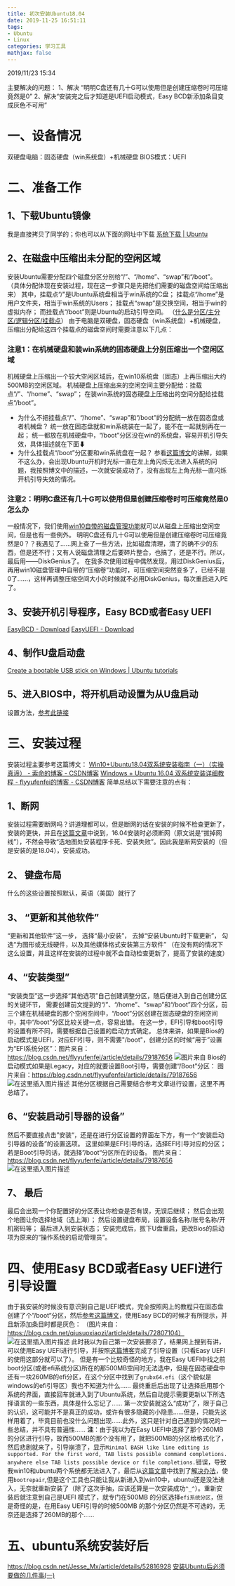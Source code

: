 ```yaml
---
title: 初次安装Ubuntu18.04
date: 2019-11-25 16:51:11
tags:
- Ubuntu
- Linux
categories: 学习工具
mathjax: false
---
```


 2019/11/23 15:34 

 主要解决的问题：
1、解决 “明明C盘还有几十G可以使用但是创建压缩卷时可压缩竟然是0”
2、解决“安装完之后才知道是UEFI启动模式，Easy BCD新添加条目变成灰色不可用”

# 一、设备情况
双硬盘电脑：固态硬盘（win系统盘）+机械硬盘
BIOS模式：UEFI

<!--more-->

# 二、准备工作
## 1、下载Ubuntu镜像
我是直接拷贝了同学的；你也可以从下面的网址中下载
[系统下载 | Ubuntu](https://cn.ubuntu.com/download) 
## 2、在磁盘中压缩出未分配的空闲区域
安装Ubuntu需要分配四个磁盘分区分别给“/”、“/home”、“swap”和“/boot”。
（具体分配体现在安装过程，现在这一步骤只是先把他们需要的磁盘空间给压缩出来）
其中，挂载点“/”是Ubuntu系统盘相当于win系统的C盘；
挂载点“/home”是用户文件夹，相当于win系统的Users；
挂载点“swap”是交换空间，相当于win的虚拟内存；
而挂载点“/boot”则是Ubuntu的启动引导空间。
（[什么是分区/主分区/逻辑分区/挂载点](https://blog.csdn.net/lin353809836/article/details/86747491)）
由于电脑是双硬盘，固态硬盘（win系统盘）+机械硬盘，压缩出分配给这四个挂载点的磁盘空间时需要注意以下几点：
### 注意1：在机械硬盘和装win系统的固态硬盘上分别压缩出一个空闲区域
机械硬盘上压缩出一个较大空闲区域后，在win10系统盘（固态）上再压缩出大约500MB的空闲区域。
机械硬盘上压缩出来的空闲空间主要分配给：挂载点“/”、“/home”、“swap”；
在装win系统的固态硬盘上压缩出的空间分配给挂载点“/boot”。
- 为什么不把挂载点“/”、“/home”、“swap”和“/boot”的分配统一放在固态盘或者机械盘？
  统一放在固态盘就和win系统装在一起了，能不在一起就别再在一起；
  统一都放在机械硬盘中，“/boot”分区没在win的系统盘，容易开机引导失效，具体描述就在下面⬇
- 为什么挂载点“/boot”分区要和win系统盘在一起？
  参看[这篇博文](https://blog.csdn.net/qq_24624539/article/details/81775635)的讲解，如果不这么办，会出现Ubuntu开机时光标一直在左上角闪烁无法进入系统的问题，我按照博文中的描述，一次就安装成功了，没有出现左上角光标一直闪烁开机引导失效的情况。
### 注意2：明明C盘还有几十G可以使用但是创建压缩卷时可压缩竟然是0怎么办
  一般情况下，我们使用[win10自带的磁盘管理功能](https://jingyan.baidu.com/article/425e69e6bbd0c7be14fc164a.html)就可以从磁盘上压缩出空闲空间，但是也有一些例外。
明明C盘还有几十G可以使用但是创建压缩卷时可压缩竟然是0？？我遇见了……网上查了一些方法，比如磁盘清理，清了的确不少的东西，但是还不行；又有人说磁盘清理之后要碎片整合，也搞了，还是不行。所以，最后用——DiskGenius了。
在我多次使用过程中偶然发现，用过DiskGenius后，再用win10磁盘管理中自带的“压缩卷”功能时，可压缩空间突然变多了，已经不是0了……，这样再调整压缩空间大小的时候就不必用DiskGenius，每次重启进入PE了。
## 3、安装开机引导程序，Easy BCD或者Easy UEFI
[EasyBCD - Download](https://easybcd.en.softonic.com/) 
[EasyUEFI - Download](https://easyuefi.en.softonic.com/) 
## 4、制作U盘启动盘
[Create a bootable USB stick on Windows | Ubuntu tutorials](https://tutorials.ubuntu.com/tutorial/tutorial-create-a-usb-stick-on-windows#0) 
## 5、进入BIOS中，将开机启动设置为从U盘启动
设置方法，[参考此链接](https://jingyan.baidu.com/article/1974b289ebb809b4b0f7747d.html)
# 三、安装过程
安装过程主要参考这篇博文：
[Win10+Ubuntu18.04双系统安装指南（一）（实操真谛） - 索命的博客 - CSDN博客](https://blog.csdn.net/u013052326/article/details/81545449) 
[Windows + Ubuntu 16.04 双系统安装详细教程 - flyyufenfei的博客 - CSDN博客](https://blog.csdn.net/flyyufenfei/article/details/79187656) 
简单总结以下需要注意的点有：
## 1、断网
安装过程需要断网吗？讲道理都可以，但是断网的话在安装的时候不检查更新了，安装的更快，并且在[这篇文章](https://blog.csdn.net/qq_24624539/article/details/81775635)中说到，16.04安装时必须断网（原文说是“拔掉网线”），不然会导致“选地图处安装程序卡死、安装失败”。因此我是断网安装的（但是安装的是18.04），安装成功。
## 2、 键盘布局
什么的这些设置按照默认，英语（美国）就行了
## 3、 “更新和其他软件”
“更新和其他软件”这一步，
选择“最小安装”，
去掉“安装Ubuntu时下载更新”，
勾选“为图形或无线硬件，以及其他媒体格式安装第三方软件”
（在没有网的情况下这么设置，并且这样在安装的过程中就不会自动检查更新了，提高了安装的速度）
## 4、“安装类型”
“安装类型”这一步选择“其他选项”自己创建调整分区，随后便进入到自己创建分区的关键环节，
需要创建前文提到的“/”、“/home”、“swap”和“/boot”四个分区，前三个建在机械硬盘的那个空闲空间中，“/boot”分区创建在固态硬盘的空闲空间中，其中“/boot”分区比较关键一点，容易出错。
在这一步，EFI引导和boot引导的设置有所不同，需要根据自己设置的启动方式确定。
总体来讲，如果是Bios的启动模式是UEFI，对应EFI引导，则不需要"/boot"，创建分区的时候“用于”设置为“EFI系统分区”：图片来自：https://blog.csdn.net/flyyufenfei/article/details/79187656
![图片来自](https://img-blog.csdnimg.cn/20191123205218727.png?x-oss-process=image/watermark,type_ZmFuZ3poZW5naGVpdGk,shadow_10,text_aHR0cHM6Ly9ibG9nLmNzZG4ubmV0L2NoMjA2MjY1,size_16,color_FFFFFF,t_70)
Bios的启动模式如果是Legacy，对应的就要设置Boot引导，需要创建“/Boot”分区：
图片来自：https://blog.csdn.net/flyyufenfei/article/details/79187656
![在这里插入图片描述](https://img-blog.csdnimg.cn/20191123205312600.png?x-oss-process=image/watermark,type_ZmFuZ3poZW5naGVpdGk,shadow_10,text_aHR0cHM6Ly9ibG9nLmNzZG4ubmV0L2NoMjA2MjY1,size_16,color_FFFFFF,t_70)
其他分区根据自己需要结合参考文章进行设置，这里不再总结了。
## 6、“安装启动引导器的设备”
然后不要直接点击”安装“，还是在进行分区设置的界面左下方，有一个“安装启动引导器的设备”的设置选项。
这里如果是EFI引导的话，选择EFI引导对应的分区；
若是Boot引导的话，就选择”/boot“分区所在的设备。
图片来自：https://blog.csdn.net/flyyufenfei/article/details/79187656
![在这里插入图片描述](https://img-blog.csdnimg.cn/20191123205402915.png?x-oss-process=image/watermark,type_ZmFuZ3poZW5naGVpdGk,shadow_10,text_aHR0cHM6Ly9ibG9nLmNzZG4ubmV0L2NoMjA2MjY1,size_16,color_FFFFFF,t_70)
## 7、 最后
最后会出现一个你配置好的分区表让你检查是否有误，无误后继续；
然后会出现个地图让你选择地域（选上海）；
然后设置键盘布局，设置设备名称/账号名称/开机密码等；
最后进入到安装状态；
安装完成后，拔下U盘重启，更改Bios的启动项为原来的“操作系统的启动管理员”。
# 四、使用Easy BCD或者Easy UEFI进行引导设置
由于我安装的时候没有意识到自己是UEFI模式，完全按照网上的教程只在固态盘创建了个”/boot“分区，然后[参考这篇博文](https://blog.csdn.net/flyyufenfei/article/details/79187656)，使用Easy BCD的时候才有所提示，并且新添加条目时都是灰色：
（图片来自：https://blog.csdn.net/qiusuoxiaozi/article/details/72807104）
![在这里插入图片描述](https://img-blog.csdnimg.cn/20191123205515964.png?x-oss-process=image/watermark,type_ZmFuZ3poZW5naGVpdGk,shadow_10,text_aHR0cHM6Ly9ibG9nLmNzZG4ubmV0L2NoMjA2MjY1,size_16,color_FFFFFF,t_70)
此时我以为自己第一次安装要凉了，结果网上搜到有讲，可以使用Easy UEFI进行引导，并按照[这篇博客](https://blog.csdn.net/www_helloworld_com/article/details/84672165)完成了引导设置（只看Easy UEFI的使用这部分就可以了）。
但是有一个比较奇怪的地方，我在Easy UEFI中找之前boot分区(或者efi系统分区)所在的那500MB空间时无法选中，但是在固态硬盘中还有一块260MB的efi分区，在这个分区中找到了`grubx64.efi`（这个貌似是windows的efi引导区）我也不知道为什么……
最终重启后出现了让选择启用那个系统的界面，直接回车就进入到了Ubuntu系统，然后自动提示需要更新以下所选择语言的一些东西，具体是什么忘记了……
第一次安装就这么“成功”了，限于自己的认识，这可能并不是真正的成功，或许有很多隐藏的小隐患……但是，只能先这样用着了，毕竟目前也没什么问题出现……此外，这只是针对自己遇到的情况的一些总结，并不具有普遍性……
**注**：由于我以为在Easy UEFI中选择了那个260MB的分区进行引导，故而500MB的那个没有用了，就把500MB的分区给格式化了，然后悲剧就来了，引导崩溃了，显示`Minimal BASH like line editing is supported. For the first word, TAB lists possible command completions. anywhere else TAB lists possible device or file completions.`错误，导致我win10和ubuntu两个系统都无法进入了，最后从[这篇文章](https://blog.csdn.net/heroacool/article/details/50817856)中找到了[解决办法](https://www.linuxidc.com/Linux/2015-07/120748.htm)，使用`bootrepair`,但是这个工具也只能让我从新进入到win10中，ubuntu还是没法进入，无奈就重新安装了（除了这次手抽，应该还算是一次安装成功`^_^`）。重新安装后就注意到自己是UEFI 模式了，就专门在500MB 的分区选择`efi系统分区`，但是奇怪的是，在用Easy UEFI引导的时候500MB 的那个分区仍然是不可选的，无奈还是选择了260MB的那个……
# 五、ubuntu系统安装好后
https://blog.csdn.net/Jesse_Mx/article/details/52816928
[安装Ubuntu后必须要做的几件事(一)](https://blog.csdn.net/day_to_die/article/details/78689999)